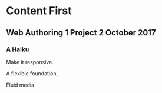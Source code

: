 # Content First
## Web Authoring 1 Project 2 October 2017

### A Haiku
Make it responsive.

A flexible foundation,

Fluid media.
